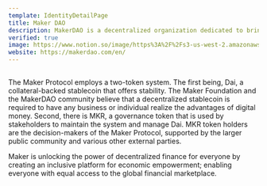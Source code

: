 ```yaml
---
template: IdentityDetailPage
title: Maker DAO
description: MakerDAO is a decentralized organization dedicated to bringing stability to the cryptocurrency economy.
verified: true
image: https://www.notion.so/image/https%3A%2F%2Fs3-us-west-2.amazonaws.com%2Fsecure.notion-static.com%2F183adaee-ac10-4b18-afa9-c64bb2770d87%2F1mm2.png?table=block&id=d86a9381-1ec3-48ca-b6df-02f4dce44116&spaceId=19f3db86-4eb6-40e0-be7f-9c7a9cfdcd3d&width=2260&userId=&cache=v2
website: https://makerdao.com/en/   
---
```


##
The Maker Protocol employs a two-token system. The first being, Dai, a collateral-backed stablecoin that offers stability. The Maker Foundation and the MakerDAO community believe that a decentralized stablecoin is required to have any business or individual realize the advantages of digital money. Second, there is MKR, a governance token that is used by stakeholders to maintain the system and manage Dai. MKR token holders are the decision-makers of the Maker Protocol, supported by the larger public community and various other external parties. 

Maker is unlocking the power of decentralized finance for everyone by creating an inclusive platform for economic empowerment; enabling everyone with equal access to the global financial marketplace.


<YoutubeVideo url="https://www.youtube.com/watch?v=BrXmWQeteWE" description="Guy, aka Not a Financial Advisor"/>